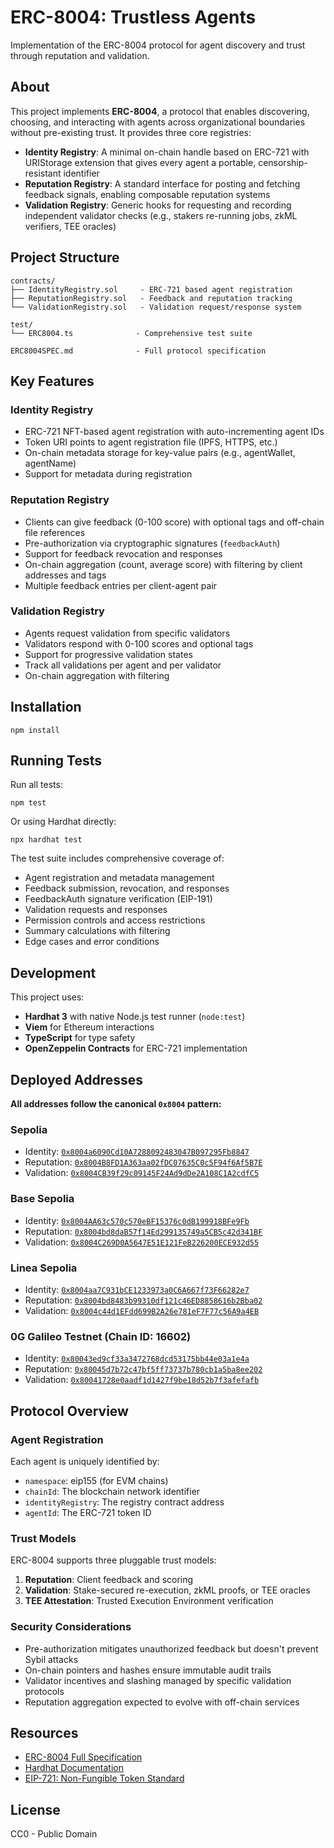 # ERC-8004: Trustless Agents

Implementation of the ERC-8004 protocol for agent discovery and trust through reputation and validation.

## About

This project implements **ERC-8004**, a protocol that enables discovering, choosing, and interacting with agents across organizational boundaries without pre-existing trust. It provides three core registries:

- **Identity Registry**: A minimal on-chain handle based on ERC-721 with URIStorage extension that gives every agent a portable, censorship-resistant identifier
- **Reputation Registry**: A standard interface for posting and fetching feedback signals, enabling composable reputation systems
- **Validation Registry**: Generic hooks for requesting and recording independent validator checks (e.g., stakers re-running jobs, zkML verifiers, TEE oracles)

## Project Structure

```
contracts/
├── IdentityRegistry.sol     - ERC-721 based agent registration
├── ReputationRegistry.sol   - Feedback and reputation tracking
└── ValidationRegistry.sol   - Validation request/response system

test/
└── ERC8004.ts              - Comprehensive test suite

ERC8004SPEC.md              - Full protocol specification
```

## Key Features

### Identity Registry
- ERC-721 NFT-based agent registration with auto-incrementing agent IDs
- Token URI points to agent registration file (IPFS, HTTPS, etc.)
- On-chain metadata storage for key-value pairs (e.g., agentWallet, agentName)
- Support for metadata during registration

### Reputation Registry
- Clients can give feedback (0-100 score) with optional tags and off-chain file references
- Pre-authorization via cryptographic signatures (`feedbackAuth`)
- Support for feedback revocation and responses
- On-chain aggregation (count, average score) with filtering by client addresses and tags
- Multiple feedback entries per client-agent pair

### Validation Registry
- Agents request validation from specific validators
- Validators respond with 0-100 scores and optional tags
- Support for progressive validation states
- Track all validations per agent and per validator
- On-chain aggregation with filtering

## Installation

```shell
npm install
```

## Running Tests

Run all tests:
```shell
npm test
```

Or using Hardhat directly:
```shell
npx hardhat test
```

The test suite includes comprehensive coverage of:
- Agent registration and metadata management
- Feedback submission, revocation, and responses
- FeedbackAuth signature verification (EIP-191)
- Validation requests and responses
- Permission controls and access restrictions
- Summary calculations with filtering
- Edge cases and error conditions

## Development

This project uses:
- **Hardhat 3** with native Node.js test runner (`node:test`)
- **Viem** for Ethereum interactions
- **TypeScript** for type safety
- **OpenZeppelin Contracts** for ERC-721 implementation

## Deployed Addresses

**All addresses follow the canonical `0x8004` pattern:**

### Sepolia
- Identity: [`0x8004a6090Cd10A7288092483047B097295Fb8847`](https://sepolia.etherscan.io/address/0x8004a6090Cd10A7288092483047B097295Fb8847)
- Reputation: [`0x8004B8FD1A363aa02fDC07635C0c5F94f6Af5B7E`](https://sepolia.etherscan.io/address/0x8004B8FD1A363aa02fDC07635C0c5F94f6Af5B7E)
- Validation: [`0x8004CB39f29c09145F24Ad9dDe2A108C1A2cdfC5`](https://sepolia.etherscan.io/address/0x8004CB39f29c09145F24Ad9dDe2A108C1A2cdfC5)

### Base Sepolia
- Identity: [`0x8004AA63c570c570eBF15376c0dB199918BFe9Fb`](https://sepolia.basescan.org/address/0x8004AA63c570c570eBF15376c0dB199918BFe9Fb)
- Reputation: [`0x8004bd8daB57f14Ed299135749a5CB5c42d341BF`](https://sepolia.basescan.org/address/0x8004bd8daB57f14Ed299135749a5CB5c42d341BF)
- Validation: [`0x8004C269D0A5647E51E121FeB226200ECE932d55`](https://sepolia.basescan.org/address/0x8004C269D0A5647E51E121FeB226200ECE932d55)

### Linea Sepolia
- Identity: [`0x8004aa7C931bCE1233973a0C6A667f73F66282e7`](https://sepolia.lineascan.build/address/0x8004aa7C931bCE1233973a0C6A667f73F66282e7)
- Reputation: [`0x8004bd8483b99310df121c46ED8858616b2Bba02`](https://sepolia.lineascan.build/address/0x8004bd8483b99310df121c46ED8858616b2Bba02)
- Validation: [`0x8004c44d1EFdd699B2A26e781eF7F77c56A9a4EB`](https://sepolia.lineascan.build/address/0x8004c44d1EFdd699B2A26e781eF7F77c56A9a4EB)

### 0G Galileo Testnet (Chain ID: 16602)

- Identity: [`0x80043ed9cf33a3472768dcd53175bb44e03a1e4a`](https://chainscan-galileo.0g.ai/address/0x80043ed9cf33a3472768dcd53175bb44e03a1e4a)
- Reputation: [`0x80045d7b72c47bf5ff73737b780cb1a5ba8ee202`](https://chainscan-galileo.0g.ai/address/0x80045d7b72c47bf5ff73737b780cb1a5ba8ee202)
- Validation: [`0x80041728e0aadf1d1427f9be18d52b7f3afefafb`](https://chainscan-galileo.0g.ai/address/0x80041728e0aadf1d1427f9be18d52b7f3afefafb)


## Protocol Overview

### Agent Registration
Each agent is uniquely identified by:
- `namespace`: eip155 (for EVM chains)
- `chainId`: The blockchain network identifier
- `identityRegistry`: The registry contract address
- `agentId`: The ERC-721 token ID

### Trust Models
ERC-8004 supports three pluggable trust models:
1. **Reputation**: Client feedback and scoring
2. **Validation**: Stake-secured re-execution, zkML proofs, or TEE oracles
3. **TEE Attestation**: Trusted Execution Environment verification

### Security Considerations
- Pre-authorization mitigates unauthorized feedback but doesn't prevent Sybil attacks
- On-chain pointers and hashes ensure immutable audit trails
- Validator incentives and slashing managed by specific validation protocols
- Reputation aggregation expected to evolve with off-chain services

## Resources

- [ERC-8004 Full Specification](./ERC8004SPEC.md)
- [Hardhat Documentation](https://hardhat.org/docs)
- [EIP-721: Non-Fungible Token Standard](https://eips.ethereum.org/EIPS/eip-721)

## License

CC0 - Public Domain
